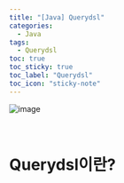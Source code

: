 ```yaml
---
title: "[Java] Querydsl"
categories:
  - Java
tags:
  - Querydsl
toc: true
toc_sticky: true
toc_label: "Querydsl"
toc_icon: "sticky-note"
---
```


![image](https://github.com/leechanwoo-kor/leechanwoo-kor.github.io/assets/55765292/9bb7e3ef-9ca0-4155-9305-95c1df45d626)

<br>

# Querydsl이란?
